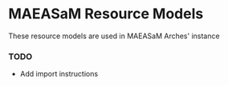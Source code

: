 # MAEASaM Resource Models
These resource models are used in MAEASaM Arches' instance 

### TODO
- Add import instructions
